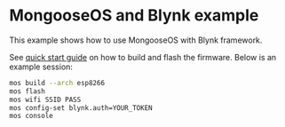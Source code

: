 # MongooseOS and Blynk example

This example shows how to use MongooseOS with Blynk framework.

See [quick start guide](https://mongoose-os.com/docs/#/quickstart/)
on how to build and flash the firmware. Below is an example session:

```bash
mos build --arch esp8266
mos flash
mos wifi SSID PASS
mos config-set blynk.auth=YOUR_TOKEN
mos console
```
